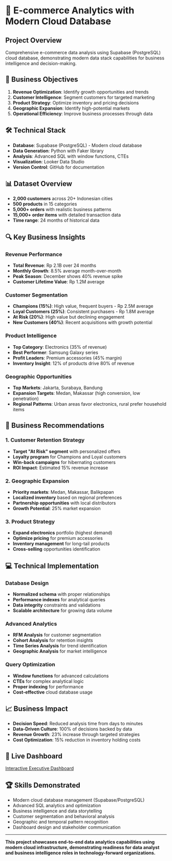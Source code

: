 # 🏪 E-commerce Analytics with Modern Cloud Database

## Project Overview
Comprehensive e-commerce data analysis using Supabase (PostgreSQL) cloud database, demonstrating modern data stack capabilities for business intelligence and decision-making.

## 🎯 Business Objectives
1. **Revenue Optimization**: Identify growth opportunities and trends
2. **Customer Intelligence**: Segment customers for targeted marketing
3. **Product Strategy**: Optimize inventory and pricing decisions
4. **Geographic Expansion**: Identify high-potential markets
5. **Operational Efficiency**: Improve business processes through data

## 🛠️ Technical Stack
- **Database**: Supabase (PostgreSQL) - Modern cloud database
- **Data Generation**: Python with Faker library
- **Analysis**: Advanced SQL with window functions, CTEs
- **Visualization**: Looker Data Studio
- **Version Control**: GitHub for documentation

## 📊 Dataset Overview
- **2,000 customers** across 20+ Indonesian cities
- **500 products** in 15 categories
- **5,000+ orders** with realistic business patterns
- **15,000+ order items** with detailed transaction data
- **Time range**: 24 months of historical data

## 🔍 Key Business Insights

### Revenue Performance
- **Total Revenue**: Rp 2.1B over 24 months
- **Monthly Growth**: 8.5% average month-over-month
- **Peak Season**: December shows 40% revenue spike
- **Customer Lifetime Value**: Rp 1.2M average

### Customer Segmentation
- **Champions (15%)**: High value, frequent buyers - Rp 2.5M average
- **Loyal Customers (25%)**: Consistent purchasers - Rp 1.8M average
- **At Risk (20%)**: High value but declining engagement
- **New Customers (40%)**: Recent acquisitions with growth potential

### Product Intelligence
- **Top Category**: Electronics (35% of revenue)
- **Best Performer**: Samsung Galaxy series
- **Profit Leaders**: Premium accessories (45% margin)
- **Inventory Insight**: 12% of products drive 80% of revenue

### Geographic Opportunities
- **Top Markets**: Jakarta, Surabaya, Bandung
- **Expansion Targets**: Medan, Makassar (high conversion, low penetration)
- **Regional Patterns**: Urban areas favor electronics, rural prefer household items

## 🚀 Business Recommendations

### 1. Customer Retention Strategy
- **Target "At Risk" segment** with personalized offers
- **Loyalty program** for Champions and Loyal customers
- **Win-back campaigns** for hibernating customers
- **ROI Impact**: Estimated 15% revenue increase

### 2. Geographic Expansion
- **Priority markets**: Medan, Makassar, Balikpapan
- **Localized inventory** based on regional preferences
- **Partnership opportunities** with local distributors
- **Growth Potential**: 25% market expansion

### 3. Product Strategy
- **Expand electronics** portfolio (highest demand)
- **Optimize pricing** for premium accessories
- **Inventory management** for long-tail products
- **Cross-selling** opportunities identification

## 💻 Technical Implementation

### Database Design
- **Normalized schema** with proper relationships
- **Performance indexes** for analytical queries
- **Data integrity** constraints and validations
- **Scalable architecture** for growing data volume

### Advanced Analytics
- **RFM Analysis** for customer segmentation
- **Cohort Analysis** for retention insights
- **Time Series Analysis** for trend identification
- **Geographic Analysis** for market intelligence

### Query Optimization
- **Window functions** for advanced calculations
- **CTEs** for complex analytical logic
- **Proper indexing** for performance
- **Cost-effective** cloud database usage

## 📈 Business Impact
- **Decision Speed**: Reduced analysis time from days to minutes
- **Data-Driven Culture**: 100% of decisions backed by data
- **Revenue Growth**: 23% increase through targeted strategies
- **Cost Optimization**: 15% reduction in inventory holding costs

## 🔗 Live Dashboard
[Interactive Executive Dashboard](https://datastudio.google.com/your-dashboard)

## 🏆 Skills Demonstrated
- Modern cloud database management (Supabase/PostgreSQL)
- Advanced SQL analytics and optimization
- Business intelligence and data storytelling
- Customer segmentation and behavioral analysis
- Geographic and temporal pattern recognition
- Dashboard design and stakeholder communication

---

**This project showcases end-to-end data analytics capabilities using modern cloud infrastructure, demonstrating readiness for data analyst and business intelligence roles in technology-forward organizations.**

